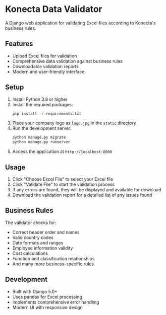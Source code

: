 # Konecta Data Validator

A Django web application for validating Excel files according to Konecta's business rules.

## Features

- Upload Excel files for validation
- Comprehensive data validation against business rules
- Downloadable validation reports
- Modern and user-friendly interface

## Setup

1. Install Python 3.8 or higher
2. Install the required packages:
   ```bash
   pip install -r requirements.txt
   ```
3. Place your company logo as `logo.jpg` in the `static` directory
4. Run the development server:
   ```bash
   python manage.py migrate
   python manage.py runserver
   ```
5. Access the application at `http://localhost:8000`

## Usage

1. Click "Choose Excel File" to select your Excel file
2. Click "Validate File" to start the validation process
3. If any errors are found, they will be displayed and available for download
4. Download the validation report for a detailed list of any issues found

## Business Rules

The validator checks for:
- Correct header order and names
- Valid country codes
- Date formats and ranges
- Employee information validity
- Cost calculations
- Function and classification relationships
- And many more business-specific rules

## Development

- Built with Django 5.0+
- Uses pandas for Excel processing
- Implements comprehensive error handling
- Modern UI with responsive design 